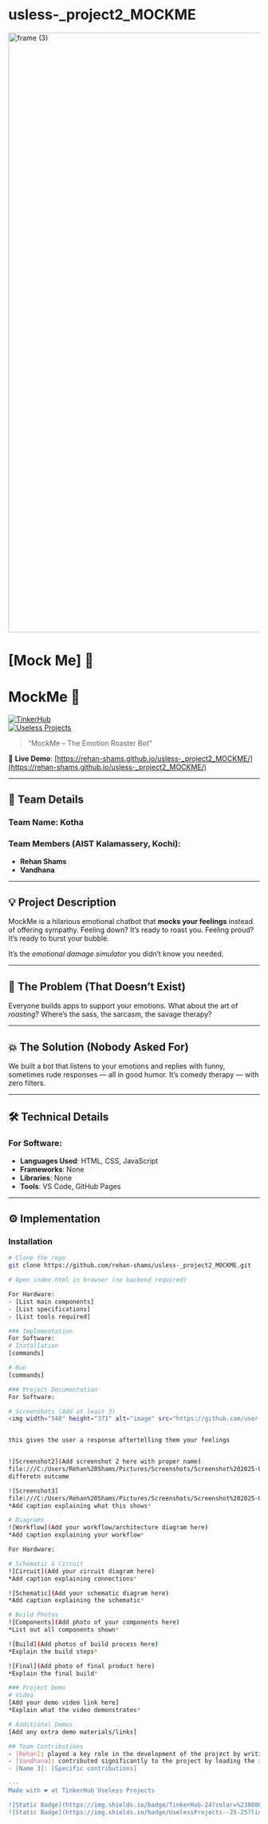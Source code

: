 # usless-_project2_MOCKME
<img width="3188" height="1202" alt="frame (3)" src="https://github.com/user-attachments/assets/517ad8e9-ad22-457d-9538-a9e62d137cd7" />


# [Mock Me] 🎯

# MockMe 🎯  
[![TinkerHub](https://img.shields.io/badge/TinkerHub-24?color=%23000000&link=https%3A%2F%2Fwww.tinkerhub.org%2F)](https://www.tinkerhub.org/)  
[![Useless Projects](https://img.shields.io/badge/UselessProjects--25-25?link=https%3A%2F%2Fwww.tinkerhub.org%2Fevents%2FQ2Q1TQKX6Q%2FUseless%2520Projects)](https://www.tinkerhub.org/events/Q2Q1TQKX6Q/Useless%2520Projects)

> “MockMe – The Emotion Roaster Bot”

🔗 **Live Demo**: [https://rehan-shams.github.io/usless-_project2_MOCKME/](https://rehan-shams.github.io/usless-_project2_MOCKME/)

---

## 👥 Team Details

### Team Name: **Kotha**

### Team Members (AIST Kalamassery, Kochi):
- **Rehan Shams**
- **Vandhana**

---

## 💡 Project Description

MockMe is a hilarious emotional chatbot that **mocks your feelings** instead of offering sympathy. Feeling down? It’s ready to roast you. Feeling proud? It’s ready to burst your bubble.

It’s the *emotional damage simulator* you didn’t know you needed.

---

## 🤔 The Problem (That Doesn’t Exist)

Everyone builds apps to support your emotions. What about the art of *roasting*? Where’s the sass, the sarcasm, the savage therapy?

---

## 💥 The Solution (Nobody Asked For)

We built a bot that listens to your emotions and replies with funny, sometimes rude responses — all in good humor. It’s comedy therapy — with zero filters.

---

## 🛠 Technical Details

### For Software:

- **Languages Used**: HTML, CSS, JavaScript
- **Frameworks**: None
- **Libraries**: None
- **Tools**: VS Code, GitHub Pages

---

## ⚙️ Implementation

### Installation

```bash
# Clone the repo
git clone https://github.com/rehan-shams/usless-_project2_MOCKME.git

# Open index.html in browser (no backend required)

For Hardware:
- [List main components]
- [List specifications]
- [List tools required]

### Implementation
For Software:
# Installation
[commands]

# Run
[commands]

### Project Documentation
For Software:

# Screenshots (Add at least 3)
<img width="540" height="371" alt="image" src="https://github.com/user-attachments/assets/8e176117-6e49-49c4-8720-180e4c3fed1d" />


this gives the user a response aftertelling them your feelings


![Screenshot2](Add screenshot 2 here with proper name)
file:///C:/Users/Rehan%20Shams/Pictures/Screenshots/Screenshot%202025-08-02%20231120.png
differetn outcome

![Screenshot3]
file:///C:/Users/Rehan%20Shams/Pictures/Screenshots/Screenshot%202025-08-02%20231133.png
*Add caption explaining what this shows*

# Diagrams
![Workflow](Add your workflow/architecture diagram here)
*Add caption explaining your workflow*

For Hardware:

# Schematic & Circuit
![Circuit](Add your circuit diagram here)
*Add caption explaining connections*

![Schematic](Add your schematic diagram here)
*Add caption explaining the schematic*

# Build Photos
![Components](Add photo of your components here)
*List out all components shown*

![Build](Add photos of build process here)
*Explain the build steps*

![Final](Add photo of final product here)
*Explain the final build*

### Project Demo
# Video
[Add your demo video link here]
*Explain what the video demonstrates*

# Additional Demos
[Add any extra demo materials/links]

## Team Contributions
- [Rehan]: played a key role in the development of the project by writing the core codebase and ensuring its functionality across all modules. They also designed and implemented the user interface, focusing on both usability and aesthetics. Their combined efforts in coding and UI design significantly contributed to the overall success and user experience of the project.
- [Vandhana]: contributed significantly to the project by leading the ideation phase, helping shape the core concept and overall direction. They also developed the backend architecture, ensuring robust functionality, data handling, and seamless integration with the frontend. Their strategic thinking and technical expertise were vital to the project's foundation and performance.
- [Name 3]: [Specific contributions]

---
Made with ❤️ at TinkerHub Useless Projects 

![Static Badge](https://img.shields.io/badge/TinkerHub-24?color=%23000000&link=https%3A%2F%2Fwww.tinkerhub.org%2F)
![Static Badge](https://img.shields.io/badge/UselessProjects--25-25?link=https%3A%2F%2Fwww.tinkerhub.org%2Fevents%2FQ2Q1TQKX6Q%2FUseless%2520Projects)
